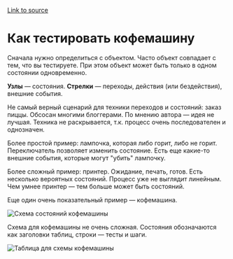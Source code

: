 [Link to source](https://www.youtube.com/watch?v=Tsw25Bl-Zsk)

# Как тестировать кофемашину

Сначала нужно определиться с объектом. Часто объект совпадает с тем, что вы тестируете. При этом объект может быть только в одном состоянии одновременно.

**Узлы** — состояния. **Стрелки** — переходы, действия (или бездействия), внешние события.

Не самый верный сценарий для техники переходов и состояний: заказ пиццы. Обсосан многими блоггерами. По мнению автора — идея не лучшая. Техника не раскрывается, т.к. процесс очень последователен и однозначен.

Более простой пример: лампочка, которая либо горит, либо не горит. Переключатель позволяет изменить состояние. Есть еще какие-то внешние события, которые могут "убить" лампочку.

Более сложный пример: принтер. Ожидание, печать, готов. Есть несколько вероятных состояний. Процесс уже не выглядит линейным. Чем умнее принтер — тем больше может быть состояний. 

Еще один очень показательный пример — кофемашина.

![Схема состояний кофемашины](https://i2.paste.pics/f537d59fd3cb55f6a353515b20bf09d6.png?trs=3c07f3b3bb674f751fc6247c660eb022e63fe94972ffb6a940bb2096adeba4a5&rand=Kn9lRYojIa)

Схема для кофемашины не очень сложная. Состояния обозначаются как заголовки таблиц, строки — тесты и шаги.

![Таблица для схемы кофемашины](https://i2.paste.pics/eb2024c2d43c7f4c217e2536b69ef6b4.png?trs=3c07f3b3bb674f751fc6247c660eb022e63fe94972ffb6a940bb2096adeba4a5&rand=Rf7PhQvozt)

